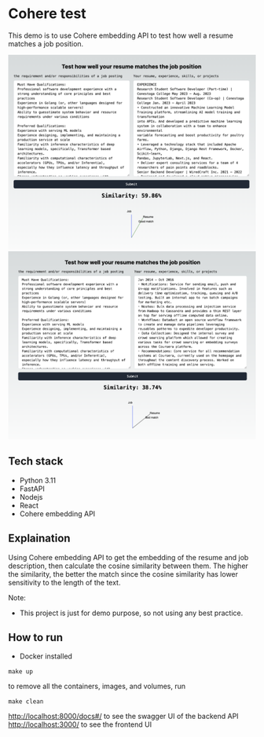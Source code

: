# Cohere test

This demo is to use Cohere embedding API to test how well a resume matches a job position.

![Good match](./docs/t1.png)
![Bad match](./docs/t2.png)

## Tech stack

* Python 3.11
* FastAPI
* Nodejs
* React
* Cohere embedding API

## Explaination

Using Cohere embedding API to get the embedding of the resume and job description, then calculate the cosine similarity between them. The higher the similarity, the better the match since the cosine similarity has lower sensitivity to the length of the text.

Note:

* This project is just for demo purpose, so not using any best practice.

## How to run

* Docker installed

```
make up
```

to remove all the containers, images, and volumes, run

```
make clean
```

[http://localhost:8000/docs#/](http://localhost:8000/docs#/) to see the swagger UI of the backend API
[http://localhost:3000/](http://localhost:3000/) to see the frontend UI